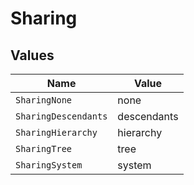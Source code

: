 # Sharing


## Values

| Name                 | Value                |
| -------------------- | -------------------- |
| `SharingNone`        | none                 |
| `SharingDescendants` | descendants          |
| `SharingHierarchy`   | hierarchy            |
| `SharingTree`        | tree                 |
| `SharingSystem`      | system               |